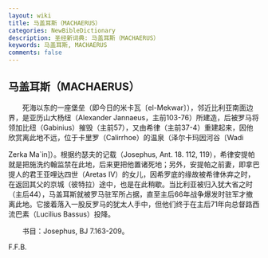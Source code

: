 ```yaml
---
layout: wiki
title: 马盖耳斯（MACHAERUS）
categories: NewBibleDictionary
description: 圣经新词典: 马盖耳斯（MACHAERUS）
keywords: 马盖耳斯, MACHAERUS
comments: false
---
```


## 马盖耳斯（MACHAERUS）

　　死海以东的一座堡垒（即今日的米卡瓦〔el-Mekwar〕），邻近比利亚南面边界，是亚历山大杨纽（Alexander Jannaeus，主前103-76）所建造，后被罗马将领加比纽（Gabinius）摧毁（主前57），又由希律（主前37-4）重建起来，因他欣赏离此地不远，位于卡里罗（Calirrhoe）的温泉（泽尔卡玛因河谷〔Wadi

Zerka Ma`in]）。根据约瑟夫的记载（Josephus, Ant. 18. 112, 119），希律安提帕就是把施洗约翰监禁在此地，后来更把他置诸死地；另外，安提帕之前妻，即拿巴提人的君王亚哩达四世（Aretas IV）的女儿，因希罗底的缘故被希律休弃之时，在返回其父的京城（彼特拉）途中，也是在此稍歇。当比利亚被归入犹大省之时（主后44），马盖耳斯就被罗马驻军所占据，直至主后66年战争爆发时驻军才撤离此地。它接着落入一股反罗马的犹太人手中，但他们终于在主后71年向总督路西流巴素（Lucilius Bassus）投降。

　　书目：Josephus, BJ 7.163-209。

F.F.B.








